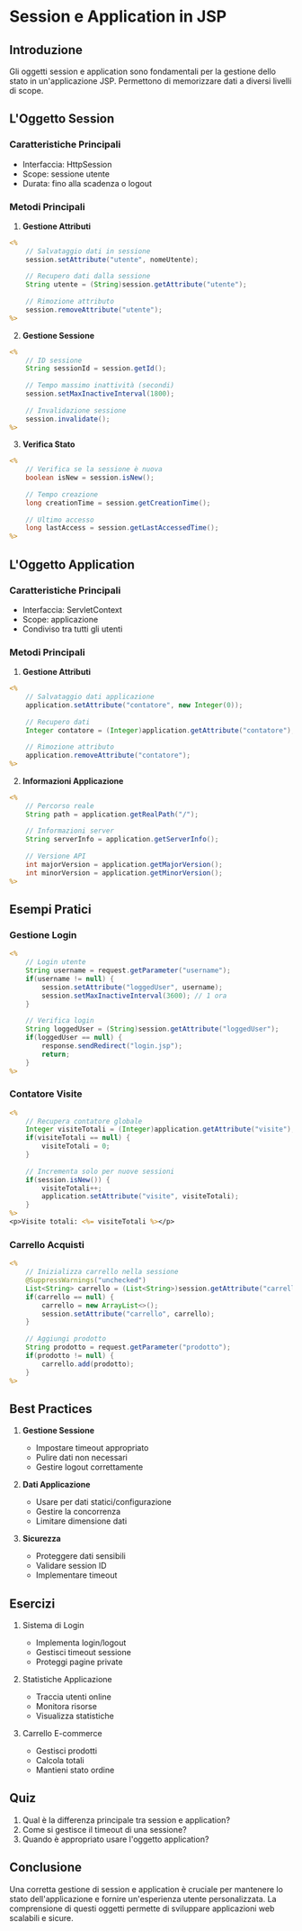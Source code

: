# Session e Application in JSP

## Introduzione
Gli oggetti session e application sono fondamentali per la gestione dello stato in un'applicazione JSP. Permettono di memorizzare dati a diversi livelli di scope.

## L'Oggetto Session

### Caratteristiche Principali
- Interfaccia: HttpSession
- Scope: sessione utente
- Durata: fino alla scadenza o logout

### Metodi Principali

1. **Gestione Attributi**
```jsp
<% 
    // Salvataggio dati in sessione
    session.setAttribute("utente", nomeUtente);
    
    // Recupero dati dalla sessione
    String utente = (String)session.getAttribute("utente");
    
    // Rimozione attributo
    session.removeAttribute("utente");
%>
```

2. **Gestione Sessione**
```jsp
<% 
    // ID sessione
    String sessionId = session.getId();
    
    // Tempo massimo inattività (secondi)
    session.setMaxInactiveInterval(1800);
    
    // Invalidazione sessione
    session.invalidate();
%>
```

3. **Verifica Stato**
```jsp
<% 
    // Verifica se la sessione è nuova
    boolean isNew = session.isNew();
    
    // Tempo creazione
    long creationTime = session.getCreationTime();
    
    // Ultimo accesso
    long lastAccess = session.getLastAccessedTime();
%>
```

## L'Oggetto Application

### Caratteristiche Principali
- Interfaccia: ServletContext
- Scope: applicazione
- Condiviso tra tutti gli utenti

### Metodi Principali

1. **Gestione Attributi**
```jsp
<% 
    // Salvataggio dati applicazione
    application.setAttribute("contatore", new Integer(0));
    
    // Recupero dati
    Integer contatore = (Integer)application.getAttribute("contatore");
    
    // Rimozione attributo
    application.removeAttribute("contatore");
%>
```

2. **Informazioni Applicazione**
```jsp
<% 
    // Percorso reale
    String path = application.getRealPath("/");
    
    // Informazioni server
    String serverInfo = application.getServerInfo();
    
    // Versione API
    int majorVersion = application.getMajorVersion();
    int minorVersion = application.getMinorVersion();
%>
```

## Esempi Pratici

### Gestione Login
```jsp
<%
    // Login utente
    String username = request.getParameter("username");
    if(username != null) {
        session.setAttribute("loggedUser", username);
        session.setMaxInactiveInterval(3600); // 1 ora
    }
    
    // Verifica login
    String loggedUser = (String)session.getAttribute("loggedUser");
    if(loggedUser == null) {
        response.sendRedirect("login.jsp");
        return;
    }
%>
```

### Contatore Visite
```jsp
<%
    // Recupera contatore globale
    Integer visiteTotali = (Integer)application.getAttribute("visite");
    if(visiteTotali == null) {
        visiteTotali = 0;
    }
    
    // Incrementa solo per nuove sessioni
    if(session.isNew()) {
        visiteTotali++;
        application.setAttribute("visite", visiteTotali);
    }
%>
<p>Visite totali: <%= visiteTotali %></p>
```

### Carrello Acquisti
```jsp
<%
    // Inizializza carrello nella sessione
    @SuppressWarnings("unchecked")
    List<String> carrello = (List<String>)session.getAttribute("carrello");
    if(carrello == null) {
        carrello = new ArrayList<>();
        session.setAttribute("carrello", carrello);
    }
    
    // Aggiungi prodotto
    String prodotto = request.getParameter("prodotto");
    if(prodotto != null) {
        carrello.add(prodotto);
    }
%>
```

## Best Practices

1. **Gestione Sessione**
   - Impostare timeout appropriato
   - Pulire dati non necessari
   - Gestire logout correttamente

2. **Dati Applicazione**
   - Usare per dati statici/configurazione
   - Gestire la concorrenza
   - Limitare dimensione dati

3. **Sicurezza**
   - Proteggere dati sensibili
   - Validare session ID
   - Implementare timeout

## Esercizi

1. Sistema di Login
   - Implementa login/logout
   - Gestisci timeout sessione
   - Proteggi pagine private

2. Statistiche Applicazione
   - Traccia utenti online
   - Monitora risorse
   - Visualizza statistiche

3. Carrello E-commerce
   - Gestisci prodotti
   - Calcola totali
   - Mantieni stato ordine

## Quiz

1. Qual è la differenza principale tra session e application?
2. Come si gestisce il timeout di una sessione?
3. Quando è appropriato usare l'oggetto application?

## Conclusione
Una corretta gestione di session e application è cruciale per mantenere lo stato dell'applicazione e fornire un'esperienza utente personalizzata. La comprensione di questi oggetti permette di sviluppare applicazioni web scalabili e sicure.